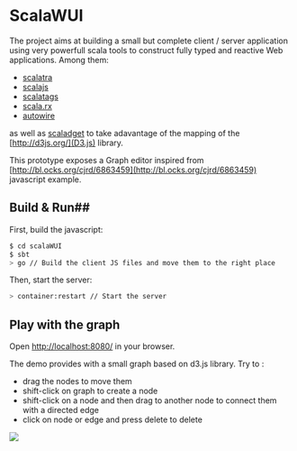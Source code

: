 # ScalaWUI #

The project aims at building a small but complete client / server application using very powerfull scala tools to construct fully typed and reactive Web applications. Among them:

- [scalatra](http://scalatra.org/)
- [scalajs](https://github.com/scala-js/scala-js)
- [scalatags](https://github.com/lihaoyi/scalatags)
- [scala.rx](https://github.com/lihaoyi/scala.rx)
- [autowire](https://github.com/lihaoyi/autowire)

as well as [scaladget](https://github.com/mathieuleclaire/scaladget) to take adavantage of the mapping of the [http://d3js.org/](D3.js) library.

This prototype exposes a Graph editor inspired from [http://bl.ocks.org/cjrd/6863459](http://bl.ocks.org/cjrd/6863459) javascript example.

## Build & Run##
First, build the javascript:
```sh
$ cd scalaWUI
$ sbt
> go // Build the client JS files and move them to the right place
```

Then, start the server:
```sh
> container:restart // Start the server
```

## Play with the graph ##

Open [http://localhost:8080/](http://localhost:8080/) in your browser.

The demo provides with a small graph based on d3.js library. Try to :
- drag the nodes to move them
- shift-click on graph to create a node
- shift-click on a node and then drag to another node to connect them with a directed edge
- click on node or edge and press delete to delete


![](http://public.iscpif.fr/~leclaire/graph.png)
